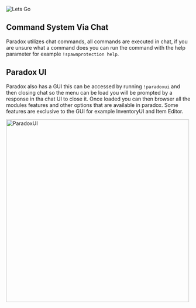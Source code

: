 <img src="https://i.imgur.com/oi5NwOp.png" alt="Lets Go"> </img>

## Command System Via Chat

Paradox utilizes chat commands, all commands are executed in chat, if you are unsure what a command does you can run the command with the help parameter for example `!spawnprotection help`.

## Paradox UI

Paradox also has a GUI this can be accessed by running `!paradoxui` and then closing chat so the menu can be load you will be prompted by a response in tha chat UI to close it. Once loaded you can then browser all the modules features and other options that are available in paradox. Some features are exclusive to the GUI for example InventoryUI and Item Editor.

<img src = "https://i.imgur.com/vu9soSz.png" alt="ParadoxUI" width="500" hight="500"></img>
